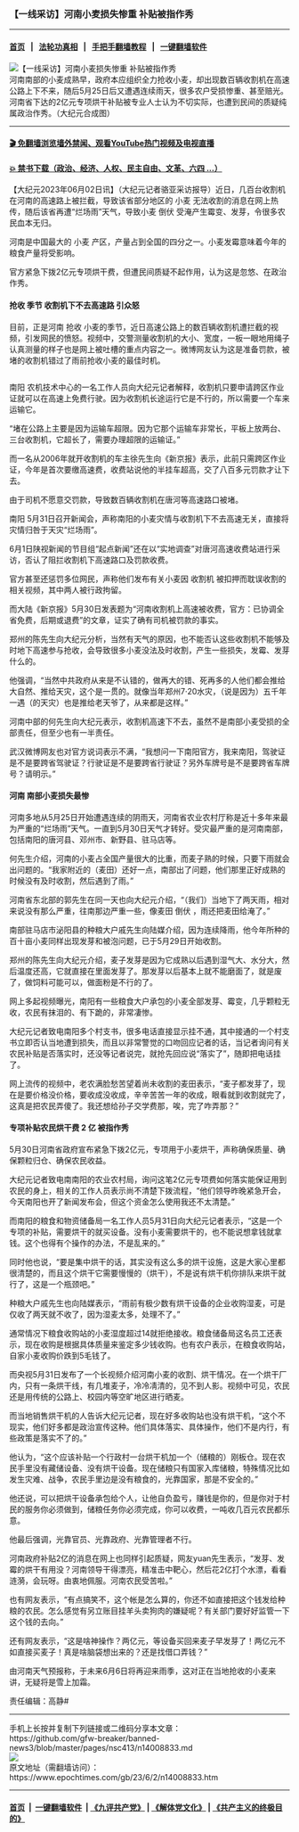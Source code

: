 ### 【一线采访】河南小麦损失惨重 补贴被指作秀
------------------------

#### [首页](https://github.com/gfw-breaker/banned-news3/blob/master/README.md) &nbsp;&nbsp;|&nbsp;&nbsp; [法轮功真相](https://github.com/begood0513/basic/blob/master/README.md)  &nbsp;&nbsp;|&nbsp;&nbsp; [手把手翻墙教程](https://github.com/gfw-breaker/guides/wiki)  &nbsp;&nbsp;|&nbsp;&nbsp; [一键翻墙软件](https://github.com/gfw-breaker/nogfw/blob/master/README.md)  



<div><img alt="【一线采访】河南小麦损失惨重 补贴被指作秀" class="attachment-djy_600_400 size-djy_600_400 wp-post-image" src="https://i.epochtimes.com/assets/uploads/2023/06/id14008932-d296c88a5743935e8a33bb6cd7dae951-600x400.jpg"/>
<div class="caption">
 河南南部的小麦成熟早，政府本应组织全力抢收小麦，却出现数百辆收割机在高速公路上下不来，随后5月25日后又遭遇连续雨天，很多农户受损惨重、甚至赔光。河南省下达的2亿元专项烘干补贴被专业人士认为不切实际，也遭到民间的质疑纯属政治作秀。（大纪元合成图）
</div></div><hr/>

#### [ 🎬  免翻墙浏览墙外禁闻、观看YouTube热门视频及电视直播](https://github.com/gfw-breaker/HelloWorld)

#### [ 💥  禁书下载（政治、经济、人权、民主自由、文革、六四 ...）](https://github.com/gfw-breaker/books/blob/master/README.md)

<div><p>
 【大纪元2023年06月02日讯】（大纪元记者骆亚采访报导）近日，几百台收割机在河南的高速路上被拦截，导致该省部分地区的
 <ok href="https://www.epochtimes.com/gb/tag/%E5%B0%8F%E9%BA%A6.html">
  小麦
 </ok>
 无法收割的消息在网上热传，随后该省再遭“烂场雨”天气，导致小麦
 <ok href="https://www.epochtimes.com/gb/tag/%E5%80%92%E4%BC%8F.html">
  倒伏
 </ok>
 受淹产生霉变、发芽，令很多农民血本无归。
</p>
<p>
 河南是中国最大的
 <ok href="https://www.epochtimes.com/gb/tag/%E5%B0%8F%E9%BA%A6.html">
  小麦
 </ok>
 产区，产量占到全国的四分之一。小麦发霉意味着今年的粮食产量将受影响。
</p>
<p>
 官方紧急下拨2亿元专项烘干费，但遭民间质疑不起作用，认为这是忽悠、在政治作秀。
</p>
<h4>
 <b>
  <ok href="https://www.epochtimes.com/gb/tag/%E6%8A%A2%E6%94%B6.html">
   抢收
  </ok>
  季节 收割机下不去高速路 引众怒
 </b>
</h4>
<p>
 目前，正是河南
 <ok href="https://www.epochtimes.com/gb/tag/%E6%8A%A2%E6%94%B6.html">
  抢收
 </ok>
 小麦的季节，近日高速公路上的数百辆收割机遭拦截的视频，引发网民的愤怒。视频中，交警测量收割机的大小、宽度，一板一眼地用绳子认真测量的样子也是网上被吐槽的重点内容之一。微博网友认为这是准备罚款，被堵的收割机错过了雨前抢收小麦的最佳时机。
</p>
<p>
 <ok href="https://i.epochtimes.com/assets/uploads/2023/06/id14008867-c473acae18af4ab5c97f8e26546fdc34.jpg">
  <img alt="" class="aligncenter wp-image-14008867" src="https://i.epochtimes.com/assets/uploads/2023/06/id14008867-c473acae18af4ab5c97f8e26546fdc34.jpg"/>
 </ok>
</p>
<p>
 <ok href="https://www.epochtimes.com/gb/tag/%E5%8D%97%E9%98%B3.html">
  南阳
 </ok>
 农机技术中心的一名工作人员向大纪元记者解释，收割机只要申请跨区作业证就可以在高速上免费行驶。因为收割机长途运行它是不行的，所以需要一个车来运输它。
</p>
<p>
 “堵在公路上主要是因为运输车超限。因为它那个运输车非常长，平板上放两台、三台收割机，它超长了，需要办理超限的运输证。”
</p>
<p>
 而一名从2006年就开收割机的车主徐先生向《新京报》表示，此前只需跨区作业证，今年是首次要缴高速费，收费站说他的半挂车超高，交了八百多元罚款才让下去。
</p>
<p>
 由于司机不愿意交罚款，导致数百辆收割机在唐河等高速路口被堵。
</p>
<p>
 <ok href="https://www.epochtimes.com/gb/tag/%E5%8D%97%E9%98%B3.html">
  南阳
 </ok>
 5月31日召开新闻会，声称南阳的小麦灾情与收割机下不去高速无关，直接将灾情归咎于天灾“烂场雨”。
</p>
<p>
 6月1日陕视新闻的节目组“起点新闻”还在以“实地调查”对唐河高速收费站进行采访，否认了阻拦收割机下高速路口及罚款收费。
</p>
<p>
 官方甚至还惩罚多位网民，声称他们发布有关小麦因
 <ok href="https://www.epochtimes.com/gb/tag/%e6%94%b6%e5%89%b2%e6%a9%9f.html">
  收割机
 </ok>
 被扣押而耽误收割的相关视频，其中两人被行政拘留。
</p>
<p>
 而大陆《新京报》5月30日发表题为“河南收割机上高速被收费，官方：已协调全省免费，后期或退费”的文章，证实了确有司机被罚款的事实。
</p>
<p>
 郑州的陈先生向大纪元分析，当然有天气的原因，也不能否认这些收割机不能够及时地下高速参与抢收，会导致很多小麦没法及时收割，产生一些损失，发霉、发芽什么的。
</p>
<p>
 他强调，“当然中共政府从来是不认错的，做再大的错、死再多的人他们都会推给大自然、推给天灾，这个是一贯的。就像当年郑州7‧20水灾，（说是因为）五千年一遇（的天灾）也是推给老天爷了，从来都是这样。”
</p>
<p>
 河南中部的何先生向大纪元表示，收割机高速下不去，虽然不是南部小麦受损的全部责任，但至少也有一半责任。
</p>
<p>
 武汉微博网友也对官方说词表示不满，“我想问一下南阳官方，我来南阳，驾驶证是不是要跨省驾驶证？行驶证是不是要跨省行驶证？另外车牌号是不是要跨省车牌号？请明示。”
</p>
<h4>
 <b>
  河南
 </b>
 <b>
  南部小麦损失最惨
 </b>
</h4>
<p>
 河南多地从5月25日开始遭遇连续的阴雨天，河南省农业农村厅称是近十多年来最为严重的“烂场雨”天气。一直到5月30日天气才转好。受灾最严重的是河南南部，包括南阳的唐河县、邓州市、新野县、驻马店等。
</p>
<p>
 何先生介绍，河南的小麦占全国产量很大的比重，而麦子熟的时候，只要下雨就会出问题的。“我家附近的（麦田）还好一点，南部出了问题，他们那里正好成熟的时候没有及时收割，然后遇到了雨。”
</p>
<p>
 河南省东北部的郭先生在同一天也向大纪元介绍，“（我们）当地下了两天雨，相对来说没有那么严重，往南那边严重一些，像麦田
 <ok href="https://www.epochtimes.com/gb/tag/%E5%80%92%E4%BC%8F.html">
  倒伏
 </ok>
 ，雨还把麦田给淹了。”
</p>
<p>
 南部驻马店市泌阳县的种粮大户戚先生向陆媒介绍，因为连续降雨，他今年所种的百十亩小麦同样出现发芽和被泡问题，已于5月29日开始收割。
</p>
<p>
 郑州的陈先生向大纪元介绍，麦子发芽是因为它成熟以后遇到湿气大、水分大，然后温度还高，它就直接在里面发芽了。那发芽以后基本上就不能磨面了，就是废了，做饲料可能可以，做面粉是不行的了。
</p>
<p>
 网上多起视频曝光，南阳有一些粮食大户承包的小麦全部发芽、霉变，几乎颗粒无收，农民有抹泪的、有下跪的，非常凄惨。
</p>
<p>
 大纪元记者致电南阳多个村支书，很多电话直接显示挂不通，其中接通的一个村支书立即否认当地遭到损失，而且以非常警觉的口吻回应记者的话，当记者询问有关农民补贴是否落实时，还没等记者说完，就抢先回应说“落实了”，随即把电话挂了。
</p>
<p>
 网上流传的视频中，老农满脸愁苦望着尚未收割的麦田表示，“麦子都发芽了，现在是要价格没价格，要收成没收成，辛辛苦苦一年的收成，眼看就到收割就完了，这真是把农民弄傻了。我还想给孙子交学费那，唉，完了咋弄那？”
</p>
<h4>
 <b>
  专项补贴农民烘干费
 </b>
 <b>
  2
 </b>
 <b>
  亿
 </b>
 <b>
 </b>
 <b>
  被指作秀
 </b>
</h4>
<p>
 5月30日河南省政府宣布紧急下拨2亿元，专项用于小麦烘干，声称确保质量、确保颗粒归仓、确保农民收益。
</p>
<p>
 大纪元记者致电南南阳的农业农村局，询问这笔2亿元专项费如何落实能保证用到农民的身上，相关的工作人员表示尚不清楚下拨流程，“他们领导昨晚紧急开会，今天南阳也开了新闻发布会，但这个资金怎么使用我还不太清楚。”
</p>
<p>
 而南阳的粮食和物资储备局一名工作人员5月31日向大纪元记者表示，“这是一个专项的补贴，需要烘干的就买设备。没有小麦需要烘干的，也不能说想拿钱就拿钱。这个也得有个操作的办法，不是乱来的。”
</p>
<p>
 同时他也说，“要是集中烘干的话，其实没有这么多的烘干设施，这是大家心里都很清楚的，而且这个烘干它需要慢慢的（烘干），不是说有烘干机你排队来烘干就行了，这是一个瓶颈吧。”
</p>
<p>
 种粮大户戚先生也向陆媒表示，“雨前有极少数有烘干设备的企业收购湿麦，可是仅收了两天就不收了，因为湿麦太多，处理不了。”
</p>
<p>
 通常情况下粮食收购站的小麦湿度超过14就拒绝接收。粮食储备局这名员工还表示，现在收购是根据具体质量来鉴定多少钱收购。也有农户表示，在粮食收购站，自家小麦收购价跌到5毛钱了。
</p>
<p>
 而央视5月31日发布了一个长视频介绍河南小麦的收割、烘干情况。在一个烘干厂内，只有一条烘干线，有几堆麦子，冷冷凊清的，见不到人影。视频中可见，农民还是用传统的公路上、校园内等空旷地区进行晒麦。
</p>
<p>
 而当地销售烘干机的人告诉大纪元记者，现在好多收购站也没有烘干机，“这个不现实，他们好多都是政治宣传这种。他们具体落实、具体操作，他们不是内行，有些政策是落实不了的。”
</p>
<p>
 他认为，“这个应该补贴一个行政村一台烘干机加一个（储粮的）刚板仓。现在农民手里没有藏储设备、没有烘干设备。现在储粮只有国家入库储粮，特殊情况比如发生灾难、战争，农民手里边是没有粮食的，光靠国家，那是不安全的。”
</p>
<p>
 他还说，可以把烘干设备承包给个人，让他自负盈亏，赚钱是你的，但是你对于村民的服务你必须做到，储粮任务你必须完成，你可以收费，一吨收几百元农民都乐意。
</p>
<p>
 他最后强调，光靠官员、光靠政府、光靠管理者不行。
</p>
<p>
 河南政府补贴2亿的消息在网上也同样引起质疑，网友yuan先生表示，“发芽、发霉的烘干有用没？河南领导干得漂亮，精准击中靶心，然后花2亿打个水漂，看看涟漪，会玩呀。由衷地佩服。河南农民受苦啦。”
 <ok href="https://i.epochtimes.com/assets/uploads/2023/06/id14008861-Screen-Shot-2023-06-02-at-10.13.53-PM.png">
  <img alt="" class="aligncenter wp-image-14008861" src="https://i.epochtimes.com/assets/uploads/2023/06/id14008861-Screen-Shot-2023-06-02-at-10.13.53-PM.png"/>
 </ok>
</p>
<p>
 也有网友表示，“有点搞笑不，这个帐是怎么算的，你还不如直接把这个钱发给种粮的农民。怎么感觉有另立账目挂羊头卖狗肉的嫌疑呢？有关部门要好好监管一下这个钱的去向。”
</p>
<p>
 还有网友表示，“这是啥神操作？两亿元，等设备买回来麦子早发芽了！两亿元不如直接买麦子！真是啥脑袋想出来的？还是找借口弄钱？”
</p>
<p>
 由河南天气预报称，于未来6月6日将再迎来雨季，这对正在当地抢收的小麦来讲，无疑将是雪上加霜。
</p>
<p>
 责任编辑：高静#
</p>
</div>
<hr/>
手机上长按并复制下列链接或二维码分享本文章：<br/>
https://github.com/gfw-breaker/banned-news3/blob/master/pages/nsc413/n14008833.md <br/>
<a href='https://github.com/gfw-breaker/banned-news3/blob/master/pages/nsc413/n14008833.md'><img src='https://github.com/gfw-breaker/banned-news3/blob/master/pages/nsc413/n14008833.md.png'/></a> <br/>
原文地址（需翻墙访问）：https://www.epochtimes.com/gb/23/6/2/n14008833.htm


------------------------
#### [首页](https://github.com/gfw-breaker/banned-news3/blob/master/README.md) &nbsp;|&nbsp; [一键翻墙软件](https://github.com/gfw-breaker/nogfw/blob/master/README.md) &nbsp;| [《九评共产党》](https://github.com/gfw-breaker/9ping.md/blob/master/README.md#九评之一评共产党是什么) | [《解体党文化》](https://github.com/gfw-breaker/jtdwh.md/blob/master/README.md) | [《共产主义的终极目的》](https://github.com/gfw-breaker/gczydzjmd.md/blob/master/README.md)


<img src='http://gfw-breaker.win/banned-news3/pages/nsc413/n14008833.md' width='0px' height='0px'/>